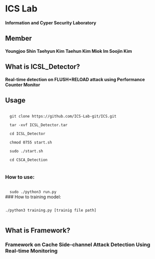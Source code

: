 # ICS Lab
#### Information and Cyper Security Laboratory

## Member
#### Youngjoo Shin Taehyun Kim Taehun Kim Miok Im Soojin Kim

## What is ICSL_Detector?
#### Real-time detection on FLUSH+RELOAD attack using Performance Counter Monitor

## Usage
<pre>
<code>
  git clone https://github.com/ICS-Lab-git/ICS.git
  
  tar -xvf ICSL_Detector.tar
  
  cd ICSL_Detector
  
  chmod 0755 start.sh
  
  sudo ./start.sh
  
  cd CSCA_Detection
</code>
</pre>
### How to use:
<code>
  sudo ./python3 run.py
</code>
### How to training model:
<pre>
<code>
./python3 training.py [trainig file path]
</code>
</pre>

## What is Framework?
### Framework on Cache Side-channel Attack Detection Using Real-time Monitoring 
